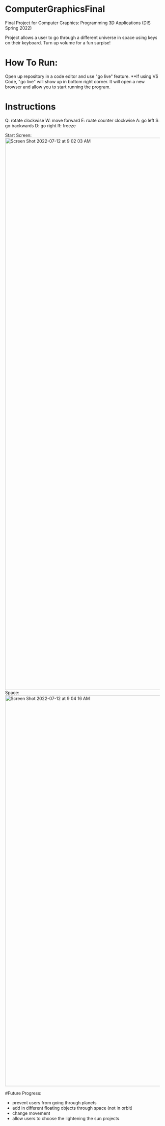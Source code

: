 # ComputerGraphicsFinal
Final Project for Computer Graphics: Programming 3D Applications (DIS Spring 2022)

Project allows a user to go through a different universe in space using keys on their keyboard. Turn up volume for a fun surpise!  

# How To Run: 
Open up repository in a code editor and use "go live" feature. 
**If using VS Code, "go live" will show up in bottom right corner. It will open a new browser and allow you to start running the program. 

# Instructions 
Q: rotate clockwise
W: move forward
E: roate counter clockwise 
A: go left
S: go backwards
D: go right
R: freeze


Start Screen: 
 <img width="1792" alt="Screen Shot 2022-07-12 at 9 02 03 AM" src="https://user-images.githubusercontent.com/54856485/178508396-276dc224-53ae-45c1-a4e8-03cbe6ad25c8.png">
 Space: 
<img width="1269" alt="Screen Shot 2022-07-12 at 9 04 16 AM" src="https://user-images.githubusercontent.com/54856485/178508897-1c3aef21-8505-4c20-830c-19a7567af22c.png">


#Future Progress: 
- prevent users from going through planets
- add in different floating objects through space (not in orbit)
- change movement 
- allow users to choose the lightening the sun projects


